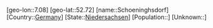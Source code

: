 ﻿---
location: [52.72,7.08]
type: City
tags:
- geo/City


SpocWebEntityId: 34148
isDeleted: false
confidential: public

---
[geo-lon::7.08]
[geo-lat::52.72]
[name::Schoeninghsdorf]
[Country::[Germany](geo/Continent/Europe/Germany.md)]
[State::[Niedersachsen](geo/Continent/Europe/Germany/Niedersachsen.md)]
[Population::]
[Unknown::]

